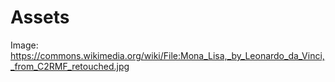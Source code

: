 # Assets

Image: https://commons.wikimedia.org/wiki/File:Mona_Lisa,_by_Leonardo_da_Vinci,_from_C2RMF_retouched.jpg
